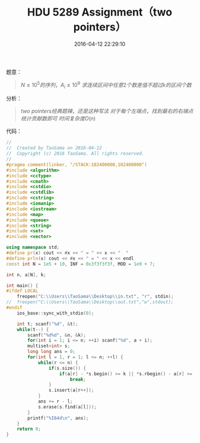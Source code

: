 ﻿---
title: HDU 5289	Assignment（two pointers）
categories:
  - 技巧
  - two pointers
  - 
tags:
  - two pointers
  - 
date: 2016-04-12 22:29:10
toc: 
---
题意：
>$N\le 10^5的序列，A_i\le 10^9$
$求连续区间中任意2个数差值不超过k的区间个数$

<!-- more -->

分析：
>$two\ pointers经典题辣，还是这种写法$
$对于每个左端点，找到最右的右端点统计贡献数即可$
$时间复杂度O(n)$

代码：
```cpp
//
//  Created by TaoSama on 2016-04-12
//  Copyright (c) 2016 TaoSama. All rights reserved.
//
#pragma comment(linker, "/STACK:102400000,102400000")
#include <algorithm>
#include <cctype>
#include <cmath>
#include <cstdio>
#include <cstdlib>
#include <cstring>
#include <iomanip>
#include <iostream>
#include <map>
#include <queue>
#include <string>
#include <set>
#include <vector>

using namespace std;
#define pr(x) cout << #x << " = " << x << "  "
#define prln(x) cout << #x << " = " << x << endl
const int N = 1e5 + 10, INF = 0x3f3f3f3f, MOD = 1e9 + 7;

int n, a[N], k;

int main() {
#ifdef LOCAL
    freopen("C:\\Users\\TaoSama\\Desktop\\in.txt", "r", stdin);
//  freopen("C:\\Users\\TaoSama\\Desktop\\out.txt","w",stdout);
#endif
    ios_base::sync_with_stdio(0);

    int t; scanf("%d", &t);
    while(t--) {
        scanf("%d%d", &n, &k);
        for(int i = 1; i <= n; ++i) scanf("%d", a + i);
        multiset<int> s;
        long long ans = 0;
        for(int l = 1, r = 1; l <= n; ++l) {
            while(r <= n) {
                if(s.size()) {
                    if(a[r] - *s.begin() >= k || *s.rbegin() - a[r] >= k)
                        break;
                }
                s.insert(a[r++]);
            }
            ans += r - l;
            s.erase(s.find(a[l]));
        }
        printf("%I64d\n", ans);
    }
    return 0;
}
```